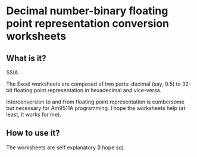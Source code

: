 # Decimal number-binary floating point representation conversion worksheets

## What is it?

SSIA.

The Excel worksheets are composed of two parts: decimal (say, 0.5) to 32-bit floating point representation in hexadecimal and vice-versa.

Interconversion to and from floating point representation is cumbersome but necessary for Am9511A  programming. I hope the worksheets help (at least, it works for me).

## How to use it?

The worksheets are self explanatory (I hope so).
